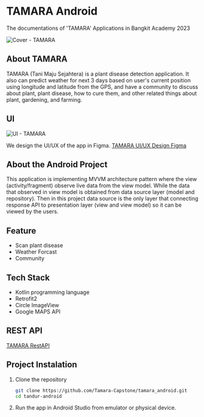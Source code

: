 # TAMARA Android

The documentations of 'TAMARA' Applications in Bangkit Academy 2023


![Cover - TAMARA](https://github.com/Tamara-Capstone/tamara_android/assets/26517220/e9db4b5c-2272-41ae-bdc1-24e312e5e2fd)


## About TAMARA

TAMARA (Tani Maju Sejahtera) is a plant disease detection application. It also can predict weather for next 3 days based on user's current position using longitude and latitude from the GPS, and have a community to discuss about plant, plant disease, how to cure them, and other related things about plant, gardening, and farming.


## UI

![UI - TAMARA](https://github.com/Tamara-Capstone/tamara_android/assets/26517220/928aff4d-d3b8-48bd-9f96-a8816a6bf5da)

We design the UI/UX of the app in Figma. [TAMARA UI/UX Design Figma](https://www.figma.com/file/fKPRJcitIsibZ2vfqNxkEz/TAMARA-UI?type=design&node-id=534%3A45&t=Tt62GTPCRKbuPfw6-1)


## About the Android Project

This application is implementing MVVM architecture pattern where the view (activity/fragment) observe live data from the view model. While the data that observed in view model is obtained from data source layer (model and repository). Then in this project data source is the only layer that connecting response API to presentation layer (view and view model) so it can be viewed by the users.


## Feature

- Scan plant disease
- Weather Forcast
- Community


## Tech Stack

- Kotlin programming language
- Retrofit2
- Circle ImageView
- Google MAPS API


## REST API

[TAMARA RestAPI](https://github.com/Tamara-Capstone/tamara-backend)


## Project Instalation

1. Clone the repository


    ```bash
    git clone https://github.com/Tamara-Capstone/tamara_android.git
    cd tandur-android
    ```

2. Run the app in Android Studio from emulator or physical device.



